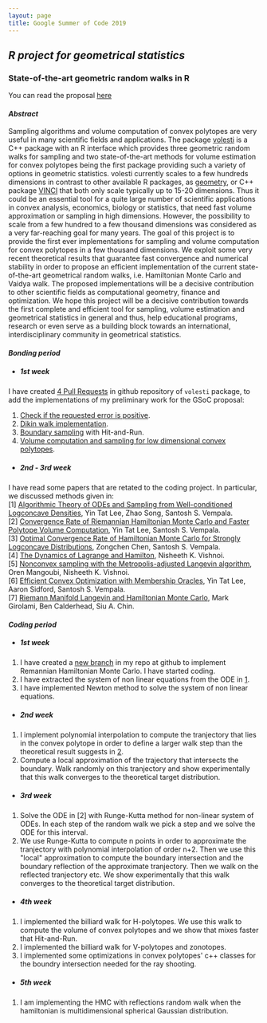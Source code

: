 ```yaml
---
layout: page
title: Google Summer of Code 2019
---
```


## <span style="text-align:center;">*R project for geometrical statistics*
### <span style="text-align:center;">State-of-the-art geometric random walks in R

You can read the proposal [here](https://drive.google.com/file/d/1xNH1OpCIiGwvumC4i_lglL6nXVz7r1Sy/view)

#### *Abstract*

Sampling algorithms and volume computation of convex polytopes are very useful in many scientific fields and applications. The package [volesti](https://github.com/GeomScale/volume_approximation) is a C++ package with an R interface which provides three geometric random walks for sampling and two state-of-the-art methods for volume estimation for convex polytopes being the first package providing such a variety of options in geometric statistics. volesti currently scales to a few hundreds dimensions in contrast to other available R packages, as [geometry](https://cran.r-project.org/web/packages/geometry/index.html), or C++ package [VINCI](https://www.math.u-bordeaux.fr/~aenge/index.php?category=software&page=vinci) that both only scale typically up to 15-20 dimensions. Thus it could be an essential tool for a quite large number of scientific applications in convex analysis, economics, biology or statistics, that need fast volume approximation or sampling in high dimensions. However, the possibility to scale from a few hundred to a few thousand dimensions was considered as a very far-reaching goal for many years. The goal of this project is to provide the first ever implementations for sampling and volume computation for convex polytopes in a few thousand dimensions. We exploit some very recent theoretical results that guarantee fast convergence and numerical stability in order to propose an efficient implementation of the current state-of-the-art geometrical random walks, i.e. Hamiltonian Monte Carlo and Vaidya walk. The proposed implementations will be a decisive contribution to other scientific fields as computational geometry, finance and optimization. We hope this project will be a decisive contribution towards the first complete and efficient tool for sampling, volume estimation and geometrical statistics in general and thus, help educational programs, research or even serve as a building block towards an international, interdisciplinary community in geometrical statistics.

#### *Bonding period*

* ##### *1st week*  
I have created [4 Pull Requests](https://github.com/GeomScale/volume_approximation/pulls) in github repository of `volesti` package, to add the implementations of my preliminary work for the GSoC proposal:  
1. [Check if the requested error is positive](https://github.com/GeomScale/volume_approximation/pull/14).
2. [Dikin walk implementation](https://github.com/GeomScale/volume_approximation/pull/16).
3. [Boundary sampling](https://github.com/GeomScale/volume_approximation/pull/15) with Hit-and-Run.
4. [Volume computation and sampling for low dimensional convex polytopes](https://github.com/GeomScale/volume_approximation/pull/17).

* ##### *2nd - 3rd week*
I have read some papers that are retated to the coding project. In particular, we discussed methods given in:  
[1]  [Algorithmic Theory of ODEs and Sampling from Well-conditioned Logconcave Densities](https://arxiv.org/abs/1812.06243), Yin Tat Lee, Zhao Song, Santosh S. Vempala.  
[2]  [Convergence Rate of Riemannian Hamiltonian Monte Carlo and Faster Polytope Volume Computation](https://arxiv.org/abs/1710.06261), Yin Tat Lee, Santosh S. Vempala.  
[3]  [Optimal Convergence Rate of Hamiltonian Monte Carlo for Strongly Logconcave Distributions](https://arxiv.org/abs/1905.02313), Zongchen Chen, Santosh S. Vempala.  
[4]  [The Dynamics of Lagrange and Hamilton](https://nisheethvishnoi.files.wordpress.com/2018/09/lagrangehamiltonian.pdf), Nisheeth K. Vishnoi.  
[5]  [Nonconvex sampling with the Metropolis-adjusted Langevin algorithm](https://arxiv.org/abs/1902.08452), Oren Mangoubi, Nisheeth K. Vishnoi.  
[6]  [Efficient Convex Optimization with Membership Oracles](https://arxiv.org/abs/1706.07357), Yin Tat Lee, Aaron Sidford, Santosh S. Vempala.  
[7]  [Riemann Manifold Langevin and Hamiltonian Monte Carlo](https://pdfs.semanticscholar.org/16c5/06c5bb253f7528ddcc80c72673fabf584f32.pdf), Mark Girolami, Ben Calderhead, Siu A. Chin.  
   
#### *Coding period*  

* ##### *1st week*  
1. I have created a [new branch](https://github.com/TolisChal/volume_approximation/tree/HMC_sampling) in my repo at github to implement Remannian Hamiltonian Monte Carlo. I have started coding.  
2. I have extracted the system of non linear equations from the ODE in [1](https://arxiv.org/abs/1812.06243).  
3. I have implemented Newton method to solve the system of non linear equations.

* ##### *2nd week*
1. I implement polynomial interpolation to compute the tranjectory that lies in the convex polytope in order to define a larger walk step than the theoretical result suggests in [2](https://arxiv.org/abs/1710.06261).  
2. Compute a local approximation of the trajectory that intersects the boundary. Walk randomly on this tranjectory and show experimentally that this walk converges to the theoretical target distribution.  

* ##### *3rd week*  
1. Solve the ODE in [2] with Runge-Kutta method for non-linear system of ODEs. In each step of the random walk we pick a step and we solve the ODE for this interval.  
2. We use Runge-Kutta to compute n points in order to approximate the tranjectory with polynomial interpolation of order n+2. Then we use this "local" approximation to compute the boundary intersection and the boundary reflection of the approximate tranjectory. Then we walk on the reflected tranjectory etc. We show experimentally that this walk converges to the theoretical target distribution.  

* ##### *4th week*  
1. I implemented the billiard walk for H-polytopes. We use this walk to compute the volume of convex polytopes and we show that mixes faster that Hit-and-Run.  
2. I implemented the billiard walk for V-polytopes and zonotopes.  
3. I implemented some optimizations in convex polytopes' c++ classes for the boundry intersection needed for the ray shooting.  

* ##### *5th week*
1. I am implementing the HMC with reflections random walk when the hamiltonian is multidimensional spherical Gaussian distribution.  
